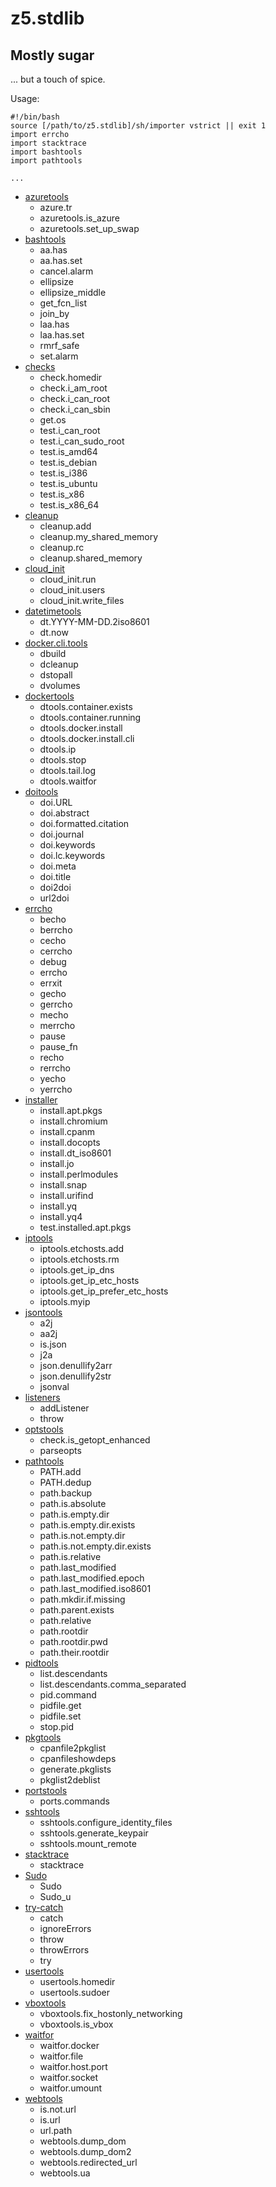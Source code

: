 # z5.stdlib

## Mostly sugar

... but a touch of spice.

Usage:

    #!/bin/bash
    source [/path/to/z5.stdlib]/sh/importer vstrict || exit 1
    import errcho
    import stacktrace
    import bashtools
    import pathtools

    ...


 - [azuretools](https://github.com/davebaird/z5.stdlib/blob/master/sh/azuretools)
   - azure.tr
   - azuretools.is_azure
   - azuretools.set_up_swap
 - [bashtools](https://github.com/davebaird/z5.stdlib/blob/master/sh/bashtools)
   - aa.has
   - aa.has.set
   - cancel.alarm
   - ellipsize
   - ellipsize_middle
   - get_fcn_list
   - join_by
   - laa.has
   - laa.has.set
   - rmrf_safe
   - set.alarm
 - [checks](https://github.com/davebaird/z5.stdlib/blob/master/sh/checks)
   - check.homedir
   - check.i_am_root
   - check.i_can_root
   - check.i_can_sbin
   - get.os
   - test.i_can_root
   - test.i_can_sudo_root
   - test.is_amd64
   - test.is_debian
   - test.is_i386
   - test.is_ubuntu
   - test.is_x86
   - test.is_x86_64
 - [cleanup](https://github.com/davebaird/z5.stdlib/blob/master/sh/cleanup)
   - cleanup.add
   - cleanup.my_shared_memory
   - cleanup.rc
   - cleanup.shared_memory
 - [cloud_init](https://github.com/davebaird/z5.stdlib/blob/master/sh/cloud_init)
   - cloud_init.run
   - cloud_init.users
   - cloud_init.write_files
 - [datetimetools](https://github.com/davebaird/z5.stdlib/blob/master/sh/datetimetools)
   - dt.YYYY-MM-DD.2iso8601
   - dt.now
 - [docker.cli.tools](https://github.com/davebaird/z5.stdlib/blob/master/sh/docker.cli.tools)
   - dbuild
   - dcleanup
   - dstopall
   - dvolumes
 - [dockertools](https://github.com/davebaird/z5.stdlib/blob/master/sh/dockertools)
   - dtools.container.exists
   - dtools.container.running
   - dtools.docker.install
   - dtools.docker.install.cli
   - dtools.ip
   - dtools.stop
   - dtools.tail.log
   - dtools.waitfor
 - [doitools](https://github.com/davebaird/z5.stdlib/blob/master/sh/doitools)
   - doi.URL
   - doi.abstract
   - doi.formatted.citation
   - doi.journal
   - doi.keywords
   - doi.lc.keywords
   - doi.meta
   - doi.title
   - doi2doi
   - url2doi
 - [errcho](https://github.com/davebaird/z5.stdlib/blob/master/sh/errcho)
   - becho
   - berrcho
   - cecho
   - cerrcho
   - debug
   - errcho
   - errxit
   - gecho
   - gerrcho
   - mecho
   - merrcho
   - pause
   - pause_fn
   - recho
   - rerrcho
   - yecho
   - yerrcho
 - [installer](https://github.com/davebaird/z5.stdlib/blob/master/sh/installer)
   - install.apt.pkgs
   - install.chromium
   - install.cpanm
   - install.docopts
   - install.dt_iso8601
   - install.jo
   - install.perlmodules
   - install.snap
   - install.urifind
   - install.yq
   - install.yq4
   - test.installed.apt.pkgs
 - [iptools](https://github.com/davebaird/z5.stdlib/blob/master/sh/iptools)
   - iptools.etchosts.add
   - iptools.etchosts.rm
   - iptools.get_ip_dns
   - iptools.get_ip_etc_hosts
   - iptools.get_ip_prefer_etc_hosts
   - iptools.myip
 - [jsontools](https://github.com/davebaird/z5.stdlib/blob/master/sh/jsontools)
   - a2j
   - aa2j
   - is.json
   - j2a
   - json.denullify2arr
   - json.denullify2str
   - jsonval
 - [listeners](https://github.com/davebaird/z5.stdlib/blob/master/sh/listeners)
   - addListener
   - throw
 - [optstools](https://github.com/davebaird/z5.stdlib/blob/master/sh/optstools)
   - check.is_getopt_enhanced
   - parseopts
 - [pathtools](https://github.com/davebaird/z5.stdlib/blob/master/sh/pathtools)
   - PATH.add
   - PATH.dedup
   - path.backup
   - path.is.absolute
   - path.is.empty.dir
   - path.is.empty.dir.exists
   - path.is.not.empty.dir
   - path.is.not.empty.dir.exists
   - path.is.relative
   - path.last_modified
   - path.last_modified.epoch
   - path.last_modified.iso8601
   - path.mkdir.if.missing
   - path.parent.exists
   - path.relative
   - path.rootdir
   - path.rootdir.pwd
   - path.their.rootdir
 - [pidtools](https://github.com/davebaird/z5.stdlib/blob/master/sh/pidtools)
   - list.descendants
   - list.descendants.comma_separated
   - pid.command
   - pidfile.get
   - pidfile.set
   - stop.pid
 - [pkgtools](https://github.com/davebaird/z5.stdlib/blob/master/sh/pkgtools)
   - cpanfile2pkglist
   - cpanfileshowdeps
   - generate.pkglists
   - pkglist2deblist
 - [portstools](https://github.com/davebaird/z5.stdlib/blob/master/sh/portstools)
   - ports.commands
 - [sshtools](https://github.com/davebaird/z5.stdlib/blob/master/sh/sshtools)
   - sshtools.configure_identity_files
   - sshtools.generate_keypair
   - sshtools.mount_remote
 - [stacktrace](https://github.com/davebaird/z5.stdlib/blob/master/sh/stacktrace)
   - stacktrace
 - [Sudo](https://github.com/davebaird/z5.stdlib/blob/master/sh/Sudo)
   - Sudo
   - Sudo_u
 - [try-catch](https://github.com/davebaird/z5.stdlib/blob/master/sh/try-catch)
   - catch
   - ignoreErrors
   - throw
   - throwErrors
   - try
 - [usertools](https://github.com/davebaird/z5.stdlib/blob/master/sh/usertools)
   - usertools.homedir
   - usertools.sudoer
 - [vboxtools](https://github.com/davebaird/z5.stdlib/blob/master/sh/vboxtools)
   - vboxtools.fix_hostonly_networking
   - vboxtools.is_vbox
 - [waitfor](https://github.com/davebaird/z5.stdlib/blob/master/sh/waitfor)
   - waitfor.docker
   - waitfor.file
   - waitfor.host.port
   - waitfor.socket
   - waitfor.umount
 - [webtools](https://github.com/davebaird/z5.stdlib/blob/master/sh/webtools)
   - is.not.url
   - is.url
   - url.path
   - webtools.dump_dom
   - webtools.dump_dom2
   - webtools.redirected_url
   - webtools.ua